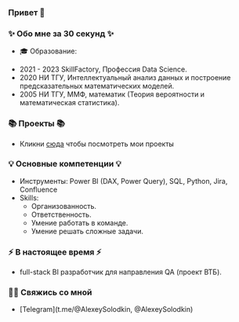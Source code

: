 ### Привет 👋

### ✨ Обо мне за 30 секунд ✨ 

* 🎓 Образование:
- 2021 - 2023 SkillFactory, Профессия Data Science.
- 2020 НИ ТГУ, Интеллектуальный анализ данных и построение предсказательных математических моделей.
- 2005 НИ ТГУ, ММФ, математик (Теория вероятности и математическая статистика).

### 📚 Проекты 📚

* Кликни [сюда](https://github.com/AlexeySolodkin/sf_data_science) чтобы посмотреть мои проекты

### 💡 Основные компетенции 💡
- Инструменты: Power BI (DAX, Power Query), SQL, Python, Jira, Confluence
- Skills: 
    * Организованность.
    * Ответственность.
    * Умение работать в команде.
    * Умение решать сложные задачи.

### ⚡️ В настоящее время ⚡️
- full-stack BI разработчик для направления QA (проект ВТБ). 

### 🙌🏻 Свяжись со мной
- [Telegram](t.me/@AlexeySolodkin, @AlexeySolodkin)
